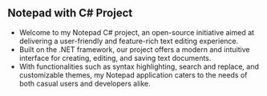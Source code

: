 ## Notepad with C# Project
- Welcome to my Notepad C# project, an open-source initiative aimed at delivering a user-friendly and feature-rich text editing experience.
- Built on the .NET framework, our project offers a modern and intuitive interface for creating, editing, and saving text documents.
- With functionalities such as syntax highlighting, search and replace, and customizable themes, my Notepad application caters to the needs of both casual users and developers alike.
